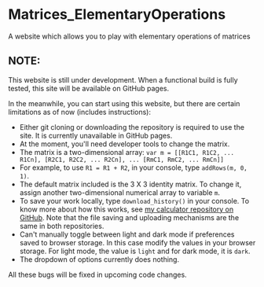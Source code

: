 # Matrices_ElementaryOperations
A website which allows you to play with elementary operations of matrices

## NOTE:
This website is still under development. When a functional build is fully tested, this site will be available on GitHub pages.

In the meanwhile, you can start using this website, but there are certain limitations as of now (includes instructions):
- Either git cloning or downloading the repository is required to use the site. It is currently unavailable in GitHub pages.
- At the moment, you'll need developer tools to change the matrix.
- The matrix is a two-dimensional array: `var m = [[R1C1, R1C2, ... R1Cn], [R2C1, R2C2, ... R2Cn], ... [RmC1, RmC2, ... RmCn]]`
- For example, to use `R1 = R1 + R2`, in your console, type `addRows(m, 0, 1)`.
- The default matrix included is the 3 X 3 identity matrix. To change it, assign another two-dimensional numerical array to variable `m`.
- To save your work locally, type `download_history()` in your console. To know more about how this works, see [my calculator repository on GitHub](https://github.com/BurraAbhishek/Standard-Calculator). Note that the file saving and uploading mechanisms are the same in both repositories.
- Can't manually toggle between light and dark mode if preferences saved to browser storage. In this case modify the values in your browser storage. For light mode, the value is `light` and for dark mode, it is `dark`. 
- The dropdown of options currently does nothing.

All these bugs will be fixed in upcoming code changes.
